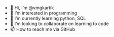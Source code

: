 - 👋 Hi, I’m @vmgkartik
- 👀 I’m interested in programming
- 🌱 I’m currently learning python, SQL
- 💞️ I’m looking to collaborate on learning to code
- 📫 How to reach me via GitHub

<!---
vmgkartik/vmgkartik is a ✨ special ✨ repository because its `README.md` (this file) appears on your GitHub profile.
You can click the Preview link to take a look at your changes.
--->
